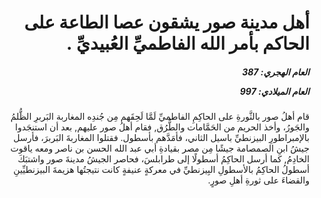 <h1 dir="rtl">أهل مدينة صور يشقون عصا الطاعة على الحاكم بأمر الله الفاطميِّ العُبيديِّ .</h1>

<h5 dir="rtl">العام الهجري:  387

العام الميلادي: 997

</h5>

<p dir="rtl">قام أهلُ صور بالثَّورةِ على الحاكِمِ الفاطميِّ لَمَّا لَحِقَهم مِن جُندِه المغاربة البَربرِ الظُّلمُ والجَورُ، وأخذ الحريم من الحَمَّامات والطُّرُق, فقام أهلُ صور عليهم, بعد أن استنجَدوا بالإمبراطورِ البيزنطيِّ باسيل الثاني، فأمَدَّهم بأسطول. فقتلوا المغاربةَ البَربرَ، فأرسل جيشُ ابنِ الصمصامة جيشًا مِن مصر بقيادةِ أبي عبد الله الحسن بن ناصر ومعه ياقوت الخادِمُ, كما أرسل الحاكِمُ أسطولًا إلى طرابلسَ، فحاصر الجيشُ مدينةَ صور واشتبَكَ أسطولُ الحاكِمُ بالأسطولِ البِيزنطيِّ في معركةٍ عنيفةٍ كانت نتيجتُها هزيمةَ البيزنطيِّينِ والقضاءَ على ثورةِ أهلِ صورٍ.</p></br>
